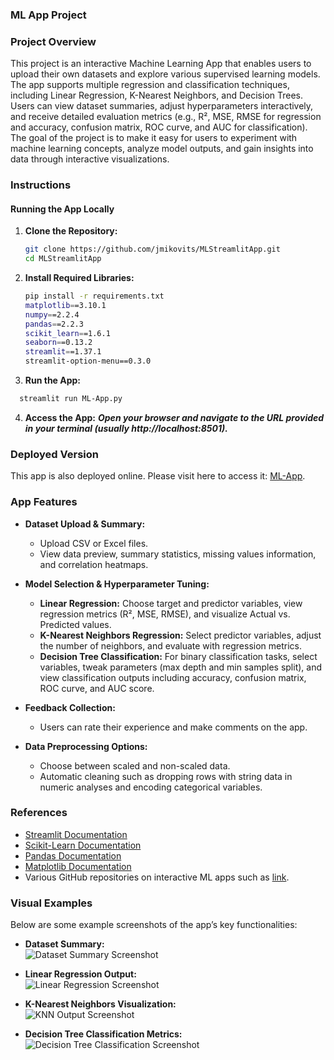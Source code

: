 ### ML App Project

### Project Overview
This project is an interactive Machine Learning App that enables users to upload their own datasets and explore various supervised learning models. The app supports multiple regression and classification techniques, including Linear Regression, K-Nearest Neighbors, and Decision Trees. Users can view dataset summaries, adjust hyperparameters interactively, and receive detailed evaluation metrics (e.g., R², MSE, RMSE for regression and accuracy, confusion matrix, ROC curve, and AUC for classification). The goal of the project is to make it easy for users to experiment with machine learning concepts, analyze model outputs, and gain insights into data through interactive visualizations.

### Instructions

#### Running the App Locally
1. **Clone the Repository:**
   ```bash
   git clone https://github.com/jmikovits/MLStreamlitApp.git
   cd MLStreamlitApp
2. **Install Required Libraries:**
   ```bash
   pip install -r requirements.txt
   matplotlib==3.10.1
   numpy==2.2.4
   pandas==2.2.3
   scikit_learn==1.6.1
   seaborn==0.13.2
   streamlit==1.37.1
   streamlit-option-menu==0.3.0
3. **Run the App:**
  ```bash
    streamlit run ML-App.py
```
4. **Access the App:**
   ***Open your browser and navigate to the URL provided in your terminal (usually http://localhost:8501).***

### Deployed Version
This app is also deployed online. Please visit here to access it: [ML-App](https://mikovits-data-science-portfolio-as42mw2534kdhztxv7xcwg.streamlit.app/).

### App Features
- **Dataset Upload & Summary:**
  - Upload CSV or Excel files.
  - View data preview, summary statistics, missing values information, and correlation heatmaps.
  
- **Model Selection & Hyperparameter Tuning:**
  - **Linear Regression:** Choose target and predictor variables, view regression metrics (R², MSE, RMSE), and visualize Actual vs. Predicted values.
  - **K-Nearest Neighbors Regression:** Select predictor variables, adjust the number of neighbors, and evaluate with regression metrics.
  - **Decision Tree Classification:** For binary classification tasks, select variables, tweak parameters (max depth and min samples split), and view classification outputs including accuracy, confusion matrix, ROC curve, and AUC score.
  
- **Feedback Collection:**
  - Users can rate their experience and make comments on the app.
  
- **Data Preprocessing Options:**
  - Choose between scaled and non-scaled data.
  - Automatic cleaning such as dropping rows with string data in numeric analyses and encoding categorical variables.

### References
- [Streamlit Documentation](https://docs.streamlit.io/)
- [Scikit-Learn Documentation](https://scikit-learn.org/stable/documentation.html)
- [Pandas Documentation](https://pandas.pydata.org/pandas-docs/stable/)
- [Matplotlib Documentation](https://matplotlib.org/stable/contents.html)
- Various GitHub repositories on interactive ML apps such as [link](https://datascience-hozsu8fhxkw7gszekif27x.streamlit.app/).

### Visual Examples
Below are some example screenshots of the app’s key functionalities:

- **Dataset Summary:**  
  ![Dataset Summary Screenshot](https://github.com/user-attachments/assets/61467123-736b-4ab9-9fd3-730018c603b9)
  
- **Linear Regression Output:**  
  ![Linear Regression Screenshot](https://github.com/user-attachments/assets/56fad4ff-24fa-4941-a413-c6863fc67089)
  
- **K-Nearest Neighbors Visualization:**  
  ![KNN Output Screenshot](https://github.com/user-attachments/assets/223b822c-8c27-4546-bd93-acb9683591c9)
  
- **Decision Tree Classification Metrics:**  
  ![Decision Tree Classification Screenshot](https://github.com/user-attachments/assets/03e3cc2c-47bf-415c-b75d-56560d6254f8)

